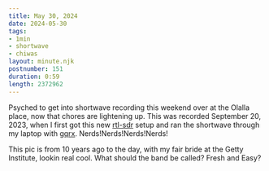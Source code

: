```yaml
---
title: May 30, 2024
date: 2024-05-30
tags:
- 1min
- shortwave
- chiwas
layout: minute.njk
postnumber: 151
duration: 0:59
length: 2372962
---
```

Psyched to get into shortwave recording this weekend over at the Olalla place, now that chores are lightening up. This was recorded September 20, 2023, when I first got this new [rtl-sdr](https://www.rtl-sdr.com/buy-rtl-sdr-dvb-t-dongles/) setup and ran the shortwave through my laptop with [gqrx](https://www.gqrx.dk/). Nerds!Nerds!Nerds!Nerds! 

This pic is from 10 years ago to the day, with my fair bride at the Getty Institute, lookin real cool. What should the band be called? Fresh and Easy?